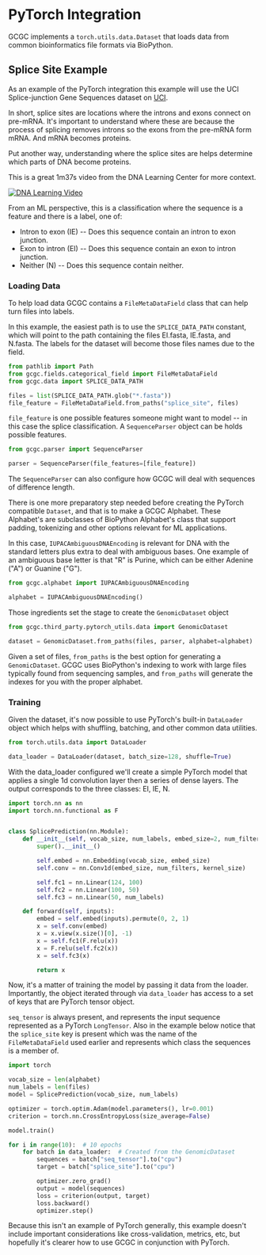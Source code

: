 # PyTorch Integration

GCGC implements a `torch.utils.data.Dataset` that loads data from common bioinformatics file
formats via BioPython.

## Splice Site Example

As an example of the PyTorch integration this example will use the UCI Splice-junction Gene
Sequences dataset on [UCI][uci].

In short, splice sites are locations where the introns and exons connect on pre-mRNA. It's important
to understand where these are because the process of splicing removes introns so the exons
from the pre-mRNA form mRNA. And mRNA becomes proteins.

Put another way, understanding where the splice sites are helps determine which parts of DNA become
proteins.

This is a great 1m37s video from the DNA Learning Center for more context.

[![DNA Learning Video](https://img.youtube.com/vi/aVgwr0QpYNE/0.jpg)](https://www.youtube.com/watch?v=aVgwr0QpYNE)

From an ML perspective, this is a classification where the sequence is a feature and there is a
label, one of:

- Intron to exon (IE) -- Does this sequence contain an intron to exon junction.
- Exon to intron (EI) -- Does this sequence contain an exon to intron junction.
- Neither (N) -- Does this sequence contain neither.

### Loading Data

To help load data GCGC contains a `FileMetaDataField` class that can help turn files into labels.

In this example, the easiest path is to use the `SPLICE_DATA_PATH` constant, which will point to the
path containing the files EI.fasta, IE.fasta, and N.fasta. The labels for the dataset will become
those files names due to the field.

```python
from pathlib import Path
from gcgc.fields.categorical_field import FileMetaDataField
from gcgc.data import SPLICE_DATA_PATH

files = list(SPLICE_DATA_PATH.glob("*.fasta"))
file_feature = FileMetaDataField.from_paths("splice_site", files)
```

`file_feature` is one possible features someone might want to model -- in this case the splice
classification. A `SequenceParser` object can be holds possible features.

```python
from gcgc.parser import SequenceParser

parser = SequenceParser(file_features=[file_feature])
```

The `SequenceParser` can also configure how GCGC will deal with sequences of difference length.

There is one more preparatory step needed before creating the PyTorch compatible `Dataset`,
and that is to make a GCGC Alphabet. These Alphabet's are subclasses of BioPython Alphabet's class
that support padding, tokenizing and other options relevant for ML applications.

In this case, `IUPACAmbiguousDNAEncoding` is relevant for DNA with the standard letters plus
extra to deal with ambiguous bases. One example of an ambiguous base letter is that "R" is Purine,
which can be either Adenine ("A") or Guanine ("G").

```python
from gcgc.alphabet import IUPACAmbiguousDNAEncoding

alphabet = IUPACAmbiguousDNAEncoding()
```

Those ingredients set the stage to create the `GenomicDataset` object

```python
from gcgc.third_party.pytorch_utils.data import GenomicDataset

dataset = GenomicDataset.from_paths(files, parser, alphabet=alphabet)
```

Given a set of files, `from_paths` is the best option for generating a `GenomicDataset`. GCGC uses
BioPython's indexing to work with large files typically found from sequencing samples, and
`from_paths` will generate the indexes for you with the proper alphabet.

### Training

Given the dataset, it's now possible to use PyTorch's built-in `DataLoader` object which helps with
shuffling, batching, and other common data utilities.

```python
from torch.utils.data import DataLoader

data_loader = DataLoader(dataset, batch_size=128, shuffle=True)
```

With the data_loader configured we'll create a simple PyTorch model that applies a single 1d
convolution layer then a series of dense layers. The output corresponds to the three classes: EI,
IE, N.

```python
import torch.nn as nn
import torch.nn.functional as F


class SplicePrediction(nn.Module):
    def __init__(self, vocab_size, num_labels, embed_size=2, num_filters=2, kernel_size=1):
        super().__init__()

        self.embed = nn.Embedding(vocab_size, embed_size)
        self.conv = nn.Conv1d(embed_size, num_filters, kernel_size)

        self.fc1 = nn.Linear(124, 100)
        self.fc2 = nn.Linear(100, 50)
        self.fc3 = nn.Linear(50, num_labels)

    def forward(self, inputs):
        embed = self.embed(inputs).permute(0, 2, 1)
        x = self.conv(embed)
        x = x.view(x.size()[0], -1)
        x = self.fc1(F.relu(x))
        x = F.relu(self.fc2(x))
        x = self.fc3(x)

        return x
```

Now, it's a matter of training the model by passing it data from the loader. Importantly, the
object iterated through via `data_loader` has access to a set of keys that are PyTorch tensor
object.

`seq_tensor` is always present, and represents the input sequence represented as a PyTorch
`LongTensor`. Also in the example below notice that the `splice_site` key is present which was the
name of the `FileMetaDataField` used earlier and represents which class the sequences is a member
of.

```python
import torch

vocab_size = len(alphabet)
num_labels = len(files)
model = SplicePrediction(vocab_size, num_labels)

optimizer = torch.optim.Adam(model.parameters(), lr=0.001)
criterion = torch.nn.CrossEntropyLoss(size_average=False)

model.train()

for i in range(10):  # 10 epochs
    for batch in data_loader:  # Created from the GenomicDataset
        sequences = batch["seq_tensor"].to("cpu")
        target = batch["splice_site"].to("cpu")

        optimizer.zero_grad()
        output = model(sequences)
        loss = criterion(output, target)
        loss.backward()
        optimizer.step()
```

Because this isn't an example of PyTorch generally, this example doesn't include important
considerations like cross-validation, metrics, etc, but hopefully it's clearer how to use GCGC in
conjunction with PyTorch.

[uci]: https://archive.ics.uci.edu/ml/datasets/Molecular+Biology+(Splice-junction+Gene+Sequences)
